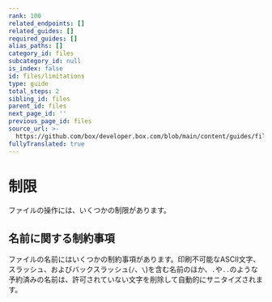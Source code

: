 ```yaml
---
rank: 100
related_endpoints: []
related_guides: []
required_guides: []
alias_paths: []
category_id: files
subcategory_id: null
is_index: false
id: files/limitations
type: guide
total_steps: 2
sibling_id: files
parent_id: files
next_page_id: ''
previous_page_id: files
source_url: >-
  https://github.com/box/developer.box.com/blob/main/content/guides/files/limitations.md
fullyTranslated: true
---
```

# 制限

ファイルの操作には、いくつかの制限があります。

## 名前に関する制約事項

ファイルの名前にはいくつかの制約事項があります。印刷不可能なASCII文字、スラッシュ、およびバックスラッシュ(`/`、`\`)を含む名前のほか、`.`や`..`のような予約済みの名前は、許可されていない文字を削除して自動的にサニタイズされます。
